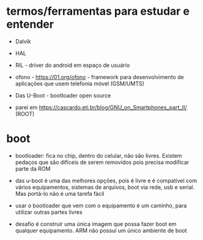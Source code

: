 # termos/ferramentas para estudar e entender

* Dalvik
* HAL
* RIL - driver do android em espaço de usuário
* ofono - https://01.org/ofono - framework para desenvolvimento de aplicações
  que usem telefonia móvel (GSM/UMTS)

* Das U-Boot - bootloader open source


* parei em https://cascardo.eti.br/blog/GNU_on_Smartphones_part_II/ (ROOT)

# boot

* bootloader: fica no chip, dentro do celular, não são livres. Existem pedaços
  que são difíceis de serem removidos pois precisa modificar parte da ROM

* das u-boot é uma das melhores opções, pois é livre e é compatível com vários
  equipamentos, sistemas de arquivos, boot via rede, usb e serial. Mas portá-lo
  não é uma tarefa fácil

* usar o bootloader que vem com o equipamento é um caminho, para utilizar
  outras partes livres

* desafio é construir uma única imagem que possa fazer boot em qualquer
  equipamento. ARM não possuí um único ambiente de boot 


